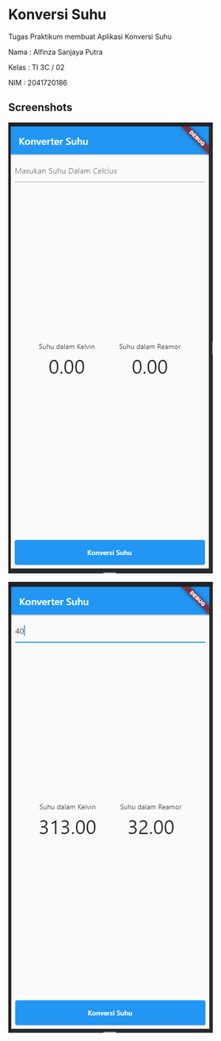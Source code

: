# Konversi Suhu

Tugas Praktikum membuat Aplikasi Konversi Suhu 

Nama : Alfinza Sanjaya Putra

Kelas : TI 3C / 02

NIM : 2041720186

## Screenshots

![](images/01.png)

![](images/02.png)
